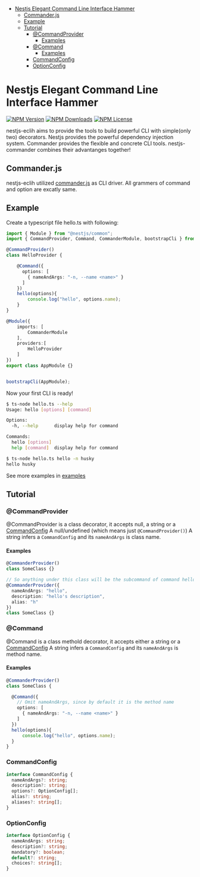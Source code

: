 - [Nestjs Elegant Command Line Interface Hammer](#nestjs-elegant-command-line-interface-hammer)
  - [Commander.js](#commanderjs)
  - [Example](#example)
  - [Tutorial](#tutorial)
    - [@CommandProvider](#commandprovider)
      - [Examples](#examples)
    - [@Command](#command)
      - [Examples](#examples-1)
    - [CommandConfig](#commandconfig)
    - [OptionConfig](#optionconfig)

# Nestjs Elegant Command Line Interface Hammer
[![NPM Version](http://img.shields.io/npm/v/nestjs-eclih.svg?style=flat)](https://www.npmjs.org/package/nestjs-eclih)
[![NPM Downloads](https://img.shields.io/npm/dm/nestjs-eclih.svg?style=flat)](https://npmcharts.com/compare/commander?minimal=true)
[![NPM License](https://img.shields.io/npm/l/all-contributors.svg?style=flat)](https://github.com/charlesxsh/nestjs-eclih/blob/master/LICENSE)


nestjs-eclih aims to provide the tools to build powerful CLI with simple(only two) decorators.
Nestjs provides the powerful dependency injection system. Commander provides the flexible and concrete CLI tools. nestjs-commander combines their advantanges together!

## Commander.js
nestjs-eclih utilized [commander.js](https://github.com/tj/commander.js) as CLI driver. All grammers of command and option are excatly same.

## Example

Create a typescript file hello.ts with following:
```ts
import { Module } from "@nestjs/common";
import { CommandProvider, Command, CommanderModule, bootstrapCli } from "nestjs-eclih";

@CommandProvider()
class HelloProvider {

    @Command({
      options: [
        { nameAndArgs: "-n, --name <name>" }
      ]
    })
    hello(options){
        console.log("hello", options.name);
    }
}

@Module({
    imports: [
        CommanderModule
    ],
    providers:[
        HelloProvider
    ]
})
export class AppModule {}


bootstrapCli(AppModule);
```

Now your first CLI is ready!

```bash
$ ts-node hello.ts --help
Usage: hello [options] [command]

Options:
  -h, --help      display help for command

Commands:
  hello [options]
  help [command]  display help for command

$ ts-node hello.ts hello -n husky
hello husky
```

See more examples in [examples](./examples)


## Tutorial

### @CommandProvider
@CommandProvider is a class decorator, it accepts null, a string or a [CommandConfig](#commandconfig)
A null/undefined (which means just `@CommandProvider()`)
A string infers a `CommandConfig` and its `nameAndArgs` is class name.

#### Examples 

```ts
@CommanderProvider()
class SomeClass {}

// So anything under this class will be the subcommand of command hello
@CommanderProvider({
  nameAndArgs: "hello",
  description: "hello's description",
  alias: "h"
})
class SomeClass {}
```

### @Command
@Command is a class methold decorator, it accepts either a string or a [CommandConfig](#commandconfig)
A string infers a `CommandConfig` and its `nameAndArgs` is method name.

#### Examples 

```ts
@CommanderProvider()
class SomeClass {

  @Command({
    // Omit nameAndArgs, since by default it is the method name
    options: [
      { nameAndArgs: "-n, --name <name>" }
    ]
  })
  hello(options){
      console.log("hello", options.name);
  }
}

```
### CommandConfig
```ts
interface CommandConfig {
  nameAndArgs?: string;
  description?: string;
  options?: OptionConfig[];
  alias?: string;
  aliases?: string[];
}
```

### OptionConfig
```ts
interface OptionConfig {
  nameAndArgs: string; 
  description?: string;
  mandatory?: boolean;
  default?: string;
  choices?: string[];
}

```
